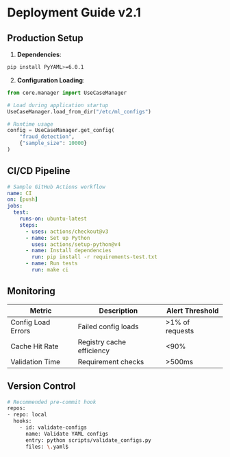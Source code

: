 # Deployment Guide v2.1

## Production Setup
1. **Dependencies**:
```bash
pip install PyYAML>=6.0.1
```

2. **Configuration Loading**:
```python
from core.manager import UseCaseManager

# Load during application startup
UseCaseManager.load_from_dir("/etc/ml_configs")

# Runtime usage
config = UseCaseManager.get_config(
    "fraud_detection",
    {"sample_size": 10000}
)
```

## CI/CD Pipeline
```yaml
# Sample GitHub Actions workflow
name: CI
on: [push]
jobs:
  test:
    runs-on: ubuntu-latest
    steps:
      - uses: actions/checkout@v3
      - name: Set up Python
        uses: actions/setup-python@v4
      - name: Install dependencies
        run: pip install -r requirements-test.txt
      - name: Run tests
        run: make ci
```

## Monitoring
| Metric | Description | Alert Threshold |
|--------|-------------|------------------|
| Config Load Errors | Failed config loads | >1% of requests |
| Cache Hit Rate | Registry cache efficiency | <90% |
| Validation Time | Requirement checks | >500ms |

## Version Control
```bash
# Recommended pre-commit hook
repos:
- repo: local
  hooks:
    - id: validate-configs
      name: Validate YAML configs
      entry: python scripts/validate_configs.py
      files: \.yaml$